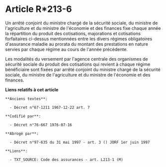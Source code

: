 # Article R*213-6

Un arrêté conjoint du ministre chargé de la sécurité sociale, du ministre de l'agriculture et du ministre de l'économie et
des finances fixe chaque année la répartition du produit des cotisations, majorations et cotisations forfaitaires ci-dessus
mentionnées entre les divers régimes obligatoires d'assurance maladie au prorata du montant des prestations en nature servies
par chaque régime au cours de l'année précédente.

Les modalités du versement par l'agence centrale des organismes de sécurité sociale du produit des cotisations qui revient à
chaque régime bénéficiaire sont fixées par arrêté conjoint du ministre chargé de la sécurité sociale, du ministre de
l'agriculture et du ministre de l'économie et des finances.

**Liens relatifs à cet article**

	**Anciens textes**:

	  - Décret n°67-1211 1967-12-22 art. 7

	**Codifié par**:

	  - Décret n°76-667 1976-07-16

	**Abrogé par**:

	  - Décret n°97-635 du 31 mai 1997 - art. 3 () JORF 1er juin 1997

	**Liens**:

	  - TXT_SOURCE: Code des assurances - art. L213-1 (M)

